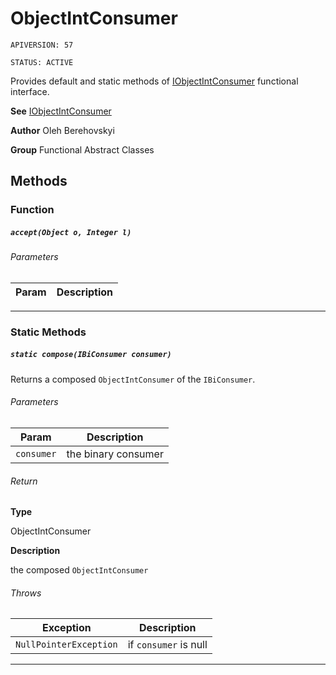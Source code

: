 # ObjectIntConsumer

`APIVERSION: 57`

`STATUS: ACTIVE`

Provides default and static methods of [IObjectIntConsumer](/docs/Functional-Interfaces/IObjectIntConsumer.md) functional interface.


**See** [IObjectIntConsumer](/docs/Functional-Interfaces/IObjectIntConsumer.md)


**Author** Oleh Berehovskyi


**Group** Functional Abstract Classes

## Methods
### Function
##### `accept(Object o, Integer l)`
###### Parameters
|Param|Description|
|---|---|

---
### Static Methods
##### `static compose(IBiConsumer consumer)`

Returns a composed `ObjectIntConsumer` of the `IBiConsumer`.

###### Parameters
|Param|Description|
|---|---|
|`consumer`|the binary consumer|

###### Return

**Type**

ObjectIntConsumer

**Description**

the composed `ObjectIntConsumer`

###### Throws
|Exception|Description|
|---|---|
|`NullPointerException`|if `consumer` is null|

---
